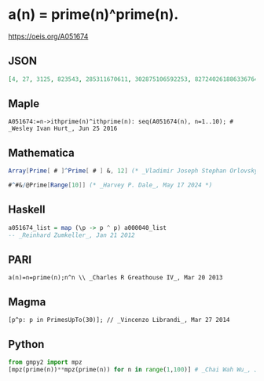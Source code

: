 # a\(n\) \= prime\(n\)^prime\(n\)\.
https://oeis.org/A051674
## JSON
```JSON
[4, 27, 3125, 823543, 285311670611, 302875106592253, 827240261886336764177, 1978419655660313589123979, 20880467999847912034355032910567, 2567686153161211134561828214731016126483469]
```
## Maple
```Maple
A051674:=n->ithprime(n)^ithprime(n): seq(A051674(n), n=1..10); # _Wesley Ivan Hurt_, Jun 25 2016
```
## Mathematica
```Mathematica
Array[Prime[ # ]^Prime[ # ] &, 12] (* _Vladimir Joseph Stephan Orlovsky_, May 01 2008 *)
```
```Mathematica
#^#&/@Prime[Range[10]] (* _Harvey P. Dale_, May 17 2024 *)
```
## Haskell
```Haskell
a051674_list = map (\p -> p ^ p) a000040_list
-- _Reinhard Zumkeller_, Jan 21 2012
```
## PARI
```PARI
a(n)=n=prime(n);n^n \\ _Charles R Greathouse IV_, Mar 20 2013
```
## Magma
```Magma
[p^p: p in PrimesUpTo(30)]; // _Vincenzo Librandi_, Mar 27 2014
```
## Python
```Python
from gmpy2 import mpz
[mpz(prime(n))**mpz(prime(n)) for n in range(1,100)] # _Chai Wah Wu_, Jul 28 2014
```
